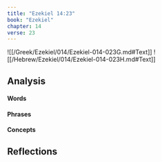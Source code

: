 ```yaml
---
title: "Ezekiel 14:23"
book: "Ezekiel"
chapter: 14
verse: 23
---
```

![[/Greek/Ezekiel/014/Ezekiel-014-023G.md#Text]]
![[/Hebrew/Ezekiel/014/Ezekiel-014-023H.md#Text]]

## Analysis

#### Words

#### Phrases

#### Concepts

## Reflections
